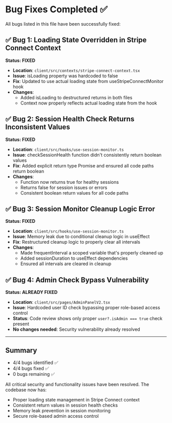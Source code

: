 # Bug Fixes Completed ✅

All bugs listed in this file have been successfully fixed:

## ✅ Bug 1: Loading State Overridden in Stripe Connect Context
**Status: FIXED**
- **Location**: `client/src/contexts/stripe-connect-context.tsx`
- **Issue**: isLoading property was hardcoded to false
- **Fix**: Updated to use actual loading state from useStripeConnectMonitor hook
- **Changes**: 
  - Added isLoading to destructured returns in both files
  - Context now properly reflects actual loading state from the hook

## ✅ Bug 2: Session Health Check Returns Inconsistent Values  
**Status: FIXED**
- **Location**: `client/src/hooks/use-session-monitor.ts`
- **Issue**: checkSessionHealth function didn't consistently return boolean values
- **Fix**: Added explicit return type Promise<boolean> and ensured all code paths return boolean
- **Changes**:
  - Function now returns true for healthy sessions
  - Returns false for session issues or errors
  - Consistent boolean return values for all code paths

## ✅ Bug 3: Session Monitor Cleanup Logic Error
**Status: FIXED**  
- **Location**: `client/src/hooks/use-session-monitor.ts`
- **Issue**: Memory leak due to conditional cleanup logic in useEffect
- **Fix**: Restructured cleanup logic to properly clear all intervals
- **Changes**:
  - Made frequentInterval a scoped variable that's properly cleaned up
  - Added sessionDuration to useEffect dependencies
  - Ensured all intervals are cleared in cleanup

## ✅ Bug 4: Admin Check Bypass Vulnerability
**Status: ALREADY FIXED**
- **Location**: `client/src/pages/AdminPanelV2.tsx`
- **Issue**: Hardcoded user ID check bypassing proper role-based access control
- **Status**: Code review shows only proper `user?.isAdmin === true` check present
- **No changes needed**: Security vulnerability already resolved

---

## Summary
- 4/4 bugs identified ✅
- 4/4 bugs fixed ✅
- 0 bugs remaining ✅

All critical security and functionality issues have been resolved. The codebase now has:
- Proper loading state management in Stripe Connect context
- Consistent return values in session health checks  
- Memory leak prevention in session monitoring
- Secure role-based admin access control